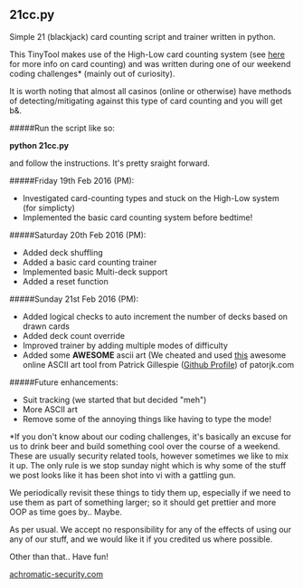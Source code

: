 ## 21cc.py

Simple 21 (blackjack) card counting script and trainer written in python.

This TinyTool makes use of the High-Low card counting system (see [here](http://wizardofodds.com/games/blackjack/card-counting/high-low/) for more info on card counting) and was written during one of our weekend coding challenges* (mainly out of curiosity).

It is worth noting that almost all casinos (online or otherwise) have methods of detecting/mitigating against this type of card counting and you will get b&.

#####Run the script like so:

**python 21cc.py**

and follow the instructions. It's pretty sraight forward.

#####Friday 19th Feb 2016 (PM):

- Investigated card-counting types and stuck on the High-Low system (for simplicty)
- Implemented the basic card counting system before bedtime!

#####Saturday 20th Feb 2016 (PM):
- Added deck shuffling
- Added a basic card counting trainer
- Implemented basic Multi-deck support
- Added a reset function

#####Sunday 21st Feb 2016 (PM):
- Added logical checks to auto increment the number of decks based on drawn cards
- Added deck count override
- Improved trainer by adding multiple modes of difficulty
- Added some **AWESOME** ascii art (We cheated and used [this](http://patorjk.com/software/taag/#p=display&f=Big&t=Mike%20Is%20Awesome!) awesome online ASCII art tool from Patrick Gillespie ([Github Profile](https://github.com/patorjk)) of patorjk.com

#####Future enhancements:
- Suit tracking (we started that but decided "meh")
- More ASCII art
- Remove some of the annoying things like having to type the mode!


*If you don't know about our coding challenges, it's basically an excuse for us to drink beer and build something cool over the course of a weekend. These are usually security related tools, however sometimes we like to mix it up. The only rule is we stop sunday night which is why some of the stuff we post looks like it has been shot into vi with a gattling gun.


We periodically revisit these things to tidy them up, especially if we need to use them as part of something larger; so it should get prettier and more OOP as time goes by.. Maybe.


As per usual. We accept no responsibility for any of the effects of using our any of our stuff, and we would like it if you credited us where possible.

Other than that.. Have fun!

[achromatic-security.com](https://www.achromatic-security.com)
